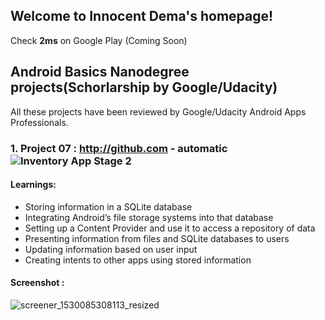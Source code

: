 ## Welcome to Innocent Dema's homepage!

Check **2ms** on Google Play (Coming Soon)

## Android Basics Nanodegree projects(Schorlarship by Google/Udacity)

All these projects have been reviewed by Google/Udacity Android Apps Professionals.

### 1. Project 07 : http://github.com - automatic![Inventory App Stage 2](http://github.com) 

#### Learnings: 

* Storing information in a SQLite database
* Integrating Android’s file storage systems into that database
* Setting up a Content Provider and use it to access a repository of data
* Presenting information from files and SQLite databases to users
* Updating information based on user input
* Creating intents to other apps using stored information

#### Screenshot :

![screener_1530085308113_resized](https://user-images.githubusercontent.com/31923567/42059698-3b03a3e2-7b1c-11e8-9bd5-255534bab5d5.png)
